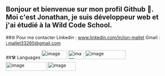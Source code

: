 ## Bonjour et bienvenue sur mon profil Github 👋. Moi c'est Jonathan, je suis développeur web et j'ai étudié à la Wild Code School.

##🌐 Pour me contacter
Linkedin : www.linkedin.com/in/jon-mallet
Gmail : j.mallet33260@gmail.com

##🛠️ Languages
   <img width="80" height="28" alt="image" src="https://github.com/user-attachments/assets/88f95a61-0470-445d-9cd3-ed278cc57ced" /> <img width="49" height="28" alt="image" src="https://github.com/user-attachments/assets/12ec9fb7-ea7e-4266-9e7e-df6e110e8939" /> <img width="127" height="28" alt="image" src="https://github.com/user-attachments/assets/9df2cd1d-10c8-4aaf-bf96-4dd251bc1b48" /> <img width="127" height="28" alt="image" src="https://github.com/user-attachments/assets/c36d9c29-b5e4-44d1-bf81-6881b28e8bd6" /> <img width="88" height="28" alt="image" src="https://github.com/user-attachments/assets/e059351f-754e-44ff-9884-5ddaa6f5e954" />




      



<!--
**Jon33260/Jon33260** is a ✨ _special_ ✨ repository because its `README.md` (this file) appears on your GitHub profile.

Here are some ideas to get you started:

- 🔭 I’m currently working on ...
- 🌱 I’m currently learning ...
- 👯 I’m looking to collaborate on ...
- 🤔 I’m looking for help with ...
- 💬 Ask me about ...
- 📫 How to reach me: ...
- 😄 Pronouns: ...
- ⚡ Fun fact: ...
-->
